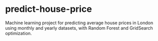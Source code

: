 # predict-house-price
Machine learning project for predicting average house prices in London using monthly and yearly datasets, with Random Forest and GridSearch optimization.
